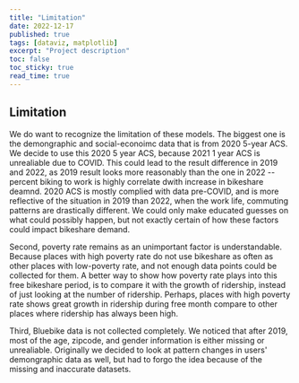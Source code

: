 ```yaml
---
title: "Limitation"
date: 2022-12-17
published: true
tags: [dataviz, matplotlib]
excerpt: "Project description"
toc: false
toc_sticky: true
read_time: true
---
```


## Limitation 

We do want to recognize the limitation of these models. The biggest one is the demongraphic and social-econoimc data that is from 2020 5-year ACS. We decide to use this 2020 5 year ACS, because 2021 1 year ACS is unrealiable due to COVID. This could lead to the result difference in 2019 and 2022, as 2019 result looks more reasonably than the one in 2022 -- percent biking to work is highly correlate dwith increase in bikeshare deamnd. 2020 ACS is mostly complied with data pre-COVID, and is more reflective of the situation in 2019 than 2022, when the work life, commuting patterns are drastically different. We could only make educated guesses on what could possibly happen, but not exactly certain of how these factors could impact bikeshare demand.

Second, poverty rate remains as an unimportant factor is understandable. Because places with high poverty rate do not use bikeshare as often as other places with low-poverty rate, and not enough data points could be collected for them. A better way to show how poverty rate plays into this free bikeshare period, is to compare it with the growth of ridership, instead of just looking at the number of ridership. Perhaps, places with high poverty rate shows great growth in ridership during free month compare to other places where ridership has always been high. 

Third, Bluebike data is not collected completely. We noticed that after 2019, most of the age, zipcode, and gender information is either missing or unrealiable. Originally we decided to look at pattern changes in users' demongraphic data as well, but had to forgo the idea because of the missing and inaccurate datasets.